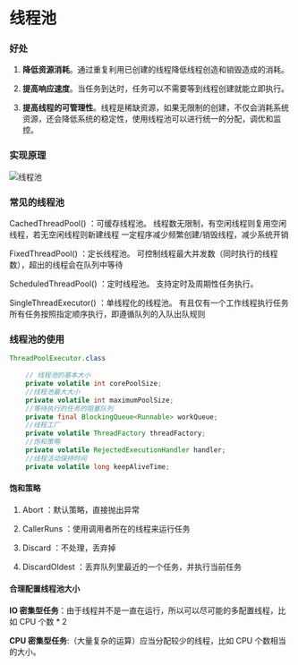 # 线程池

### 好处

1. **降低资源消耗**。通过重复利用已创建的线程降低线程创造和销毁造成的消耗。 

2. **提高响应速度**。当任务到达时，任务可以不需要等到线程创建就能立即执行。

3. **提高线程的可管理性**。线程是稀缺资源，如果无限制的创建，不仅会消耗系统资源，还会降低系统的稳定性，使用线程池可以进行统一的分配，调优和监控。



### 实现原理

![线程池](/Users/zz/Desktop/线程池.jpg)

### 常见的线程池

CachedThreadPool() ：可缓存线程池。 线程数无限制，有空闲线程则复用空闲线程，若无空闲线程则新建线程 一定程序减少频繁创建/销毁线程，减少系统开销 

FixedThreadPool() ：定长线程池。 可控制线程最大并发数（同时执行的线程数），超出的线程会在队列中等待 

ScheduledThreadPool() ：定时线程池。 支持定时及周期性任务执行。

SingleThreadExecutor() ：单线程化的线程池。 有且仅有一个工作线程执行任务 所有任务按照指定顺序执行，即遵循队列的入队出队规则



### 线程池的使用

```java
ThreadPoolExecutor.class
    
	// 线程池的基本大小
    private volatile int corePoolSize;
	//线程池最大大小
    private volatile int maximumPoolSize;
	//等待执行的任务的阻塞队列
	private final BlockingQueue<Runnable> workQueue;
	//线程工厂
	private volatile ThreadFactory threadFactory;
	//饱和策略
	private volatile RejectedExecutionHandler handler;
	//线程活动保持时间
    private volatile long keepAliveTime;
```



#### 饱和策略

1. Abort ：默认策略，直接抛出异常

2. CallerRuns ：使用调用者所在的线程来运行任务

3. Discard ：不处理，丢弃掉

4. DiscardOldest ：丢弃队列里最近的一个任务，并执行当前任务

 

#### 合理配置线程池大小

**IO 密集型任务**：由于线程并不是一直在运行，所以可以尽可能的多配置线程，比如 CPU 个数 * 2 

**CPU 密集型任务**:（大量复杂的运算）应当分配较少的线程，比如 CPU 个数相当的大小。